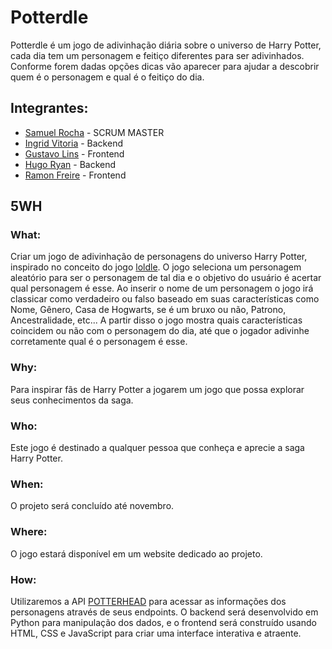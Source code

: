 # Potterdle
Potterdle é um jogo de adivinhação diária sobre o universo de Harry Potter, cada dia tem um personagem e feitiço diferentes para ser adivinhados. Conforme forem dadas opções dicas vão aparecer para ajudar a descobrir quem é o personagem e qual é o feitiço do dia.

## Integrantes:
- [Samuel Rocha](https://github.com/Samtlokomemo/) - SCRUM MASTER
- [Ingrid Vitoria](https://github.com/Dorginha) - Backend
- [Gustavo Lins](https://github.com/BABABEA-0) - Frontend
- [Hugo Ryan](https://github.com/hugo-ryan37) - Backend
- [Ramon Freire](https://github.com/SuperFrioPolar) - Frontend

## 5WH

### What: 
Criar um jogo de adivinhação de personagens do universo Harry Potter, inspirado no conceito do jogo [loldle](https://loldle.net/). O jogo seleciona um personagem aleatório para ser o personagem de tal dia e o objetivo do usuário é acertar qual personagem é esse. Ao inserir o nome de um personagem o jogo irá classicar como verdadeiro ou falso baseado em suas características como Nome, Gênero, Casa de Hogwarts, se é um bruxo ou não, Patrono, Ancestralidade, etc... A partir disso o jogo mostra quais características coincidem ou não com o personagem do dia, até que o jogador adivinhe corretamente qual é o personagem é esse.

### Why: 
Para inspirar fãs de Harry Potter a jogarem um jogo que possa explorar seus conhecimentos da saga.

### Who: 
Este jogo é destinado a qualquer pessoa que conheça e aprecie a saga Harry Potter.

### When: 
O projeto será concluído até novembro.

### Where: 
O jogo estará disponível em um website dedicado ao projeto.

### How: 
Utilizaremos a API [POTTERHEAD](https://potterhead-api.vercel.app/) para acessar as informações dos personagens através de seus endpoints. O backend será desenvolvido em Python para manipulação dos dados, e o frontend será construído usando HTML, CSS e JavaScript para criar uma interface interativa e atraente.
